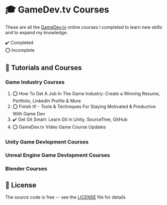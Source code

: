 # :mortar_board: GameDev.tv Courses

These are all the [GameDev.tv][gamedevtv] online courses I completed to learn new skills and to expand my knowledge.

:heavy_check_mark: Completed  
:o: Incomplete

## :beginner: Tutorials and Courses

### Game Industry Courses

1. :o: How To Get A Job In The Game Industry: Create a Winning Resume, Portfolio, LinkedIn Profile & More
2. :o: Finish It! - Tools & Techniques For Staying Motivated & Productive With Game Dev
3. :heavy_check_mark: Get Git Smart: Learn Git in Unity, SourceTree, GitHub
4. :o: GameDev.tv Video Game Course Updates

### Unity Game Devlopment Courses

### Unreal Engine Game Devlopment Courses

### Blender Courses

## :page_with_curl: License

The source code is free -- see the [LICENSE](LICENSE) file for details

[gamedevtv]: https://www.gamedev.tv/
